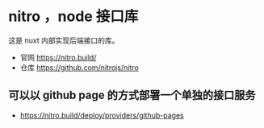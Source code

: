 # nitro ，node 接口库

这是 nuxt 内部实现后端接口的库。

- 官网 https://nitro.build/
- 仓库 https://github.com/nitrojs/nitro

## 可以以 github page 的方式部署一个单独的接口服务

- https://nitro.build/deploy/providers/github-pages
